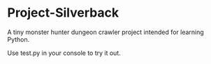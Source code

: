# Project-Silverback

A tiny monster hunter dungeon crawler project intended for learning Python. 

Use test.py in your console to try it out. 
